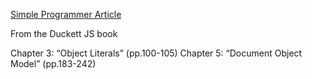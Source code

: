 [Simple Programmer Article](https://simpleprogrammer.com/understanding-the-problem-domain-is-the-hardest-part-of-programming)


From the Duckett JS book

Chapter 3: “Object Literals” (pp.100-105)
Chapter 5: “Document Object Model” (pp.183-242)